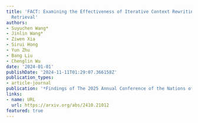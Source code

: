 ```yaml
---
title: 'FACT: Examining the Effectiveness of Iterative Context Rewriting for Multi-fact
  Retrieval'
authors:
- Suyuchen Wang*
- Jinlin Wang*
- Ziwen Xia
- Sirui Hong
- Yun Zhu
- Bang Liu
- Chenglin Wu
date: '2024-01-01'
publishDate: '2024-11-11T01:29:07.366158Z'
publication_types:
- article-journal
publication: '*Findings of The 2025 Annual Conference of the Nations of the Americas Chapter of the ACL (NAACL 2025 Findings)*'
links:
- name: URL
  url: https://arxiv.org/abs/2410.21012
featured: true
---
```

